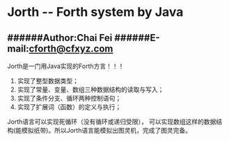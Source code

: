 Jorth -- Forth system by Java
====================

######Author:Chai Fei
######E-mail:cforth@cfxyz.com
--------------------

Jorth是一门用Java实现的Forth方言！！！

1. 实现了整型数据类型；
2. 实现了常量、变量、数组三种数据结构的读取与写入；
3. 实现了条件分支、循环两种控制语句；
4. 实现了扩展词（函数）的定义与执行；

Jorth语言可以实现死循环（没有循环或递归受限）， 可以实现数组这样的数据结构(能模拟纸带)。所以Jorth语言能模拟出图灵机，完成了图灵完备。
